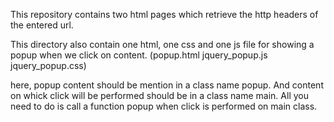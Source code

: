 This repository contains two html pages which retrieve the http headers of the entered url.

This directory also contain one html, one css and one js file for showing a popup when we click on content.
(popup.html jquery_popup.js jquery_popup.css)

here, popup content should be mention in a class name popup. And content on whick click will be performed should be in a class name main.
All you need to do is call a function popup when click is performed on main class.